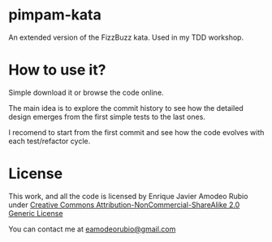pimpam-kata
===========

An extended version of the FizzBuzz kata. Used in my TDD workshop.

How to use it?
==============

Simple download it or browse the code online.

The main idea is to explore the commit history to see how the detailed design emerges from the first simple tests to the last ones.

I recomend to start from the first commit and see how the code evolves with each test/refactor cycle.

License
=======

This work, and all the code is licensed by Enrique Javier Amodeo Rubio under [Creative Commons Attribution-NonCommercial-ShareAlike 2.0 Generic License](http://creativecommons.org/licenses/by-nc-sa/2.0/)

You can contact me at [eamodeorubio@gmail.com](mailto:eamodeorubio@gmail.com)
